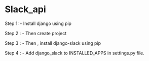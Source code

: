 # Slack_api

Step 1: - Install  django using pip

Step 2 : - Then create project

Step 3 : -  Then , install django-slack using pip

Step 4 : - Add django_slack to INSTALLED_APPS in settings.py file.
